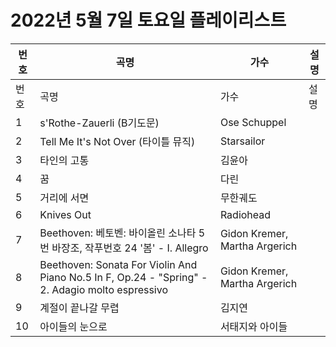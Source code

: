 # 2022년 5월 7일 토요일 플레이리스트

| 번호 | 곡명 | 가수 | 설명 |
|------|------|------|------|
| 번호 | 곡명 | 가수 | 설명 |
| 1 | s'Rothe-Zauerli (B기도문) | Ose Schuppel |  |
| 2 | Tell Me It's Not Over (타이틀 뮤직) | Starsailor |  |
| 3 | 타인의 고통 | 김윤아 |  |
| 4 | 꿈 | 다린 |  |
| 5 | 거리에 서면 | 무한궤도 |  |
| 6 | Knives Out | Radiohead |  |
| 7 | Beethoven: 베토벤: 바이올린 소나타 5번 바장조, 작푸번호 24 '봄' - I. Allegro | Gidon Kremer, Martha Argerich |  |
| 8 | Beethoven: Sonata For Violin And Piano No.5 In F, Op.24 - "Spring" - 2. Adagio molto espressivo | Gidon Kremer, Martha Argerich |  |
| 9 | 계절이 끝나갈 무렵 | 김지연 |  |
| 10 | 아이들의 눈으로 | 서태지와 아이들 |  |
